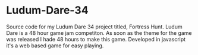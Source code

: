 # Ludum-Dare-34
Source code for my Ludum Dare 34 project titled, Fortress Hunt. Ludum Dare is a 48 hour game jam competiton. As soon as the theme for the game was released I hade 48 hours to make this game. Developed in javascript it's a web based game for easy playing.
